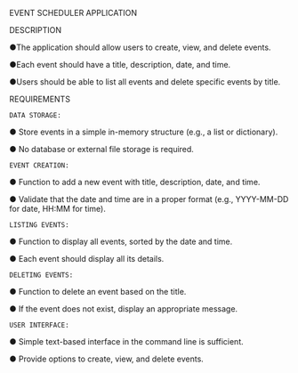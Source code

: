 EVENT SCHEDULER APPLICATION

DESCRIPTION

●The application should allow users to create, view, and delete events.

●Each event should have a title, description, date, and time.

●Users should be able to list all events and delete specific events by title.

REQUIREMENTS

	DATA STORAGE:
●	Store events in a simple in-memory structure (e.g., a list or dictionary).

●	No database or external file storage is required.

	EVENT CREATION:
●	Function to add a new event with title, description, date, and time.

●	Validate that the date and time are in a proper format (e.g., YYYY-MM-DD for date, HH:MM for time).

	LISTING EVENTS:
●	Function to display all events, sorted by the date and time.

●	Each event should display all its details.

	DELETING EVENTS:
●	Function to delete an event based on the title.

●	If the event does not exist, display an appropriate message.

	USER INTERFACE:
●	Simple text-based interface in the command line is sufficient.

●	Provide options to create, view, and delete events.

